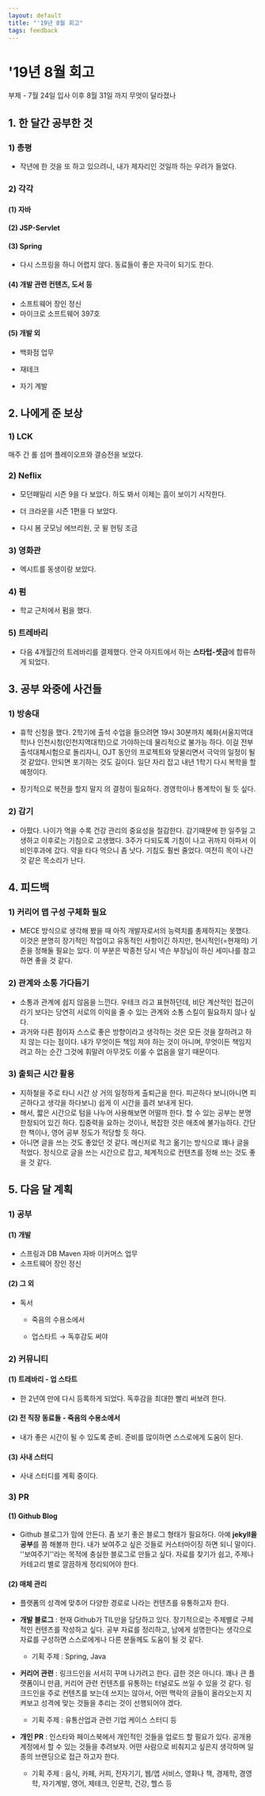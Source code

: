 ```yaml
---
layout: default
title: "'19년 8월 회고"
tags: feedback
---
```

# '19년 8월 회고

부제 - 7월 24일 입사 이후 8월 31일 까지 무엇이 달라졌나

## 1. 한 달간 공부한 것

### 1) 총평 

- 작년에 한 것을 또 하고 있으려니, 내가 제자리인 것일까 하는 우려가 들었다.


### 2) 각각 

#### (1) 자바

#### (2) JSP-Servlet

#### (3) Spring 

- 다시 스프링을 하니 어렵지 않다. 동료들이 좋은 자극이 되기도 한다.

#### (4) 개발 관련 컨텐츠, 도서 등 

- 소프트웨어 장인 정신
- 마이크로 소프트웨어 397호

#### (5) 개발  외

- 백화점 업무

- 재테크
- 자기 계발

## 2. 나에게 준 보상

### 1) LCK 

매주 간 롤 섬머 플레이오프와 결승전을 보았다.

### 2) Neflix

- 모던패밀리 시즌 9을 다 보았다. 하도 봐서 이제는 흠이 보이기 시작한다.

- 더 크라운을 시즌 1편을 다 보았다.
- 다시 봄 굿모닝 에브리원, 굿 윌 헌팅 조금

### 3) 영화관

- 엑시트를 동생이랑 보았다. 

### 4) 펌

- 학교 근처에서 펌을 했다.

### 5) 트레바리

- 다음 4개월간의 트레바리를 결제했다. 안국 아지트에서 하는 **스타텁-셋금**에 합류하게 되었다. 



## 3. 공부 와중에 사건들

### 1) 방송대

-  휴학 신청을 했다. 2학기에 출석 수업을 들으려면 19시 30분까지 혜화(서울지역대학)나 인천시청(인천지역대학)으로 가야하는데 물리적으로 불가능 하다. 이걸 전부 출석대체시험으로 돌리자니, OJT 동안의 프로젝트와 맞물리면서 극악의 일정이 될 것 같았다. 안되면 포기하는 것도 길이다. 일단 자리 잡고 내년 1학기 다시 복학을 할 예정이다.

- 장기적으로 복전을 할지 말지 의 결정이 필요하다. 경영학이나 통계학이 될 듯 싶다.

### 2) 감기

- 아팠다. 나이가 먹을 수록 건강 관리의 중요성을 절감한다. 감기때문에 한 일주일 고생하고 이후로는 기침으로 고생했다. 3주가 다되도록 기침이 나고 귀까지 아파서 이비인후과에 갔다. 약을 타다 먹으니 좀 낫다. 기침도 훨씬 줄었다. 여전히 목이 나간 것 같은 목소리가 난다.

  

## 4. 피드백

### 1) 커리어 맵 구성 구체화 필요

- MECE 방식으로 생각해 봤을 때 아직 개발자로서의 능력치를 총제하지는 못했다. 이것은 분명히 장기적인 작업이고 유동적인 사항이긴 하지만, 현시적인(=현재의) 기준을 정해둘 필요는 있다. 이 부분은 박종천 당시 넥슨 부장님이 하신 세미나를 참고하면 좋을 것 같다.

### 2) 관계와 소통 가다듬기

- 소통과 관계에 쉽지 않음을 느낀다. 우테크 라고 표현하던데, 비단 계산적인 접근이라기 보다는 당연히 서로의 이익을 줄 수 있는 관계와 소통 스킬이 필요하지 않나 싶다.
- 과거와 다른 점이자 스스로 좋은 방향이라고 생각하는 것은 모든 것을 잘하려고 하지 않는 다는 점이다. 내가 무엇이든 책임 져야 하는 것이 아니며, 무엇이든 책임지려고 하는 순간 그것에 휘말려 아무것도 이룰 수 없음을 알기 때문이다.

### 3) 출퇴근 시간 활용

- 지하철을 주로 타니 시간 상 거의 일정하게 출퇴근을 한다. 피곤하다 보니(아니면 피곤하다고 생각을 하다보니) 쉽게 이 시간을 흘려 보내게 된다.
- 해서, 짧은 시간으로 텀을 나누어 사용해보면 어떨까 한다. 할 수 있는 공부는 분명 한정되어 있긴 하다. 집중력을 요하는 것이나, 복잡한 것은 애초에 불가능하다. 간단한 책이나, 영어 공부 정도가 적당할 듯 하다.
- 아니면 글을 쓰는 것도 좋았던 것 같다. 메신저로 적고 옮기는 방식으로 꽤나 글을 적었다. 정식으로 글을 쓰는 시간으로 잡고, 체계적으로 컨텐츠를 정해 쓰는 것도 좋을 것 같다.



## 5. 다음 달 계획

### 1) 공부

#### (1) 개발 

- 스프링과 DB Maven 자바 이커머스 업무
- 소프트웨어 장인 정신

#### (2) 그 외 

- 독서

  - 죽음의 수용소에서

  - 업스타트 → 독후감도 써야

    

### 2) 커뮤니티

#### (1) 트레바리 - 업 스타트

- 한 2년여 만에 다시 등록하게 되었다. 독후감을 최대한 빨리 써보려 한다.

#### (2) 전 직장 동료들 - 죽음의 수용소에서

- 내가 좋은 시간이 될 수 있도록 준비. 준비를 많이하면 스스로에게 도움이 된다.

#### (3) 사내 스터디

- 사내 스터디를 계획 중이다.



### 3) PR 

#### (1) Github Blog

- Github 블로그가 맘에 안든다. 좀 보기 좋은 블로그 형태가 필요하다. 아예 **jekyll을 공부**를 쫌 해볼까 한다. 내가 보여주고 싶은 것들로 커스터마이징 하면 되니 말이다. ''보여주기''라는 목적에 충실한 블로그로 만들고 싶다. 자료를 찾기가 쉽고, 주제나 카테고리 별로 깔끔하게 정리되어야 한다.

#### (2) 매체 관리

- 플랫폼의 성격에 맞추어 다양한 경로로 나라는 컨텐츠를 유통하고자 한다.

- **개발 블로그** : 현재 Github가 TIL만을 담당하고 있다. 장기적으로는 주제별로 구체적인 컨텐츠를 작성하고 싶다. 공부 자료를 정리하고, 남에게 설명한다는 생각으로 자료를 구성하면 스스로에게나 다른 분들께도 도움이 될 것 같다.
  - 기획 주제 : Spring, Java
- **커리어 관련** : 링크드인을 서서히 꾸며 나가려고 한다. 급한 것은 아니다. 꽤나 큰 플랫폼이니 만큼, 커리어 관련 컨텐츠를 유통하는 터널로도 쓰일 수 있을 것 같다. 링크드인을 주로 컨텐츠를 보는데 쓰지는 않아서, 어떤 맥락의 글들이 올라오는지 지켜보고 성격에 맞는 것들을 추리는 것이 선행되어야 겠다.
  - 기획 주제 : 유통산업과 관련 기업 케이스 스터디 등
- **개인 PR** : 인스타와 페이스북에서 개인적인 것들을 업로드 할 필요가 있다. 공개용 계정에서 할 수 있는 것들을 추려보자. 어떤 사람으로 비춰지고 싶은지 생각하며 일종의 브랜딩으로 접근 하고자 한다.
  - 기획 주제 : 음식, 카페, 커피, 전자기기, 웹/앱 서비스, 영화나 책, 경제학, 경영학, 자기계발, 영어, 제테크, 인문학, 건강, 헬스 등